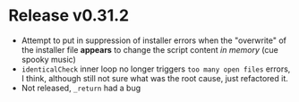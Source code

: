# Release v0.31.2

- Attempt to put in suppression of installer errors when the "overwrite" of the installer file **appears** to change the script content *in memory* (cue spooky music)
- `identicalCheck` inner loop no longer triggers `too many open files` errors, I think, although still not sure what was the root cause, just refactored it.
- Not released, `_return` had a bug 
